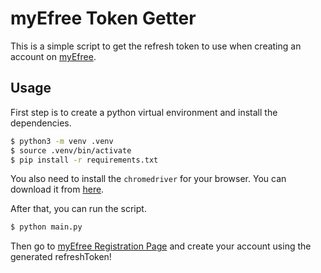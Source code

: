 # myEfree Token Getter

This is a simple script to get the refresh token to use when creating an account on [myEfree](https://portal.myefree.tech).

## Usage

First step is to create a python virtual environment and install the dependencies.

```bash
$ python3 -m venv .venv
$ source .venv/bin/activate
$ pip install -r requirements.txt
```

You also need to install the `chromedriver` for your browser. You can download it from [here](https://googlechromelabs.github.io/chrome-for-testing/).

After that, you can run the script.

```bash
$ python main.py
```

Then go to [myEfree Registration Page](https://portal.myefree.tech/register) and create your account using the generated refreshToken!
